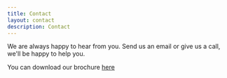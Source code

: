 ```yaml
---
title: Contact
layout: contact
description: Contact
---
```


We are always happy to hear from you. Send us an email or give us a call, we'll be happy to help you.

You can download our brochure <a href="/doc/Brochure.pdf" download="download">here</a>
<!-- [here](https://github.com/MeldTechEngineering/MeldTechEngineering.github.io/blob/master/doc/Brochure.pdf) -->
